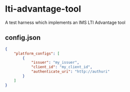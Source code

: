 # lti-advantage-tool
A test harness which implements an IMS LTI Advantage tool

## config.json

```json
{
    "platform_configs": [
        {
            "issuer": "my_issuer",
            "client_id": "my_client_id",
            "authenticate_uri": "http://authuri"
        }
    ]
}
```
